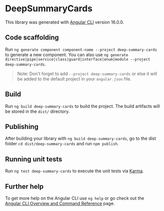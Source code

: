 # DeepSummaryCards

This library was generated with [Angular CLI](https://github.com/angular/angular-cli) version 16.0.0.

## Code scaffolding

Run `ng generate component component-name --project deep-summary-cards` to generate a new component. You can also use `ng generate directive|pipe|service|class|guard|interface|enum|module --project deep-summary-cards`.
> Note: Don't forget to add `--project deep-summary-cards` or else it will be added to the default project in your `angular.json` file. 

## Build

Run `ng build deep-summary-cards` to build the project. The build artifacts will be stored in the `dist/` directory.

## Publishing

After building your library with `ng build deep-summary-cards`, go to the dist folder `cd dist/deep-summary-cards` and run `npm publish`.

## Running unit tests

Run `ng test deep-summary-cards` to execute the unit tests via [Karma](https://karma-runner.github.io).

## Further help

To get more help on the Angular CLI use `ng help` or go check out the [Angular CLI Overview and Command Reference](https://angular.io/cli) page.
